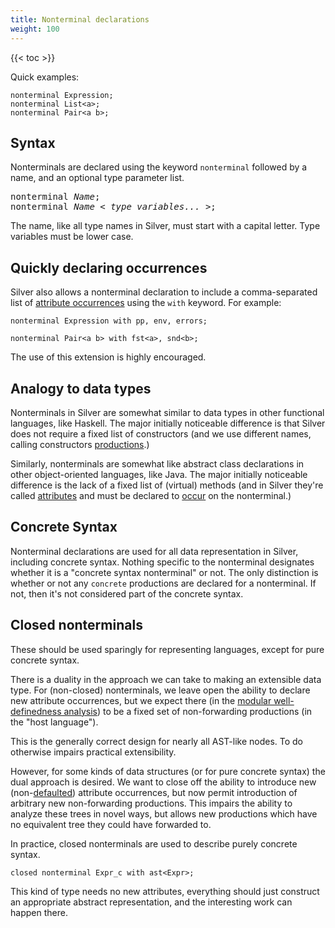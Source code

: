 ```yaml
---
title: Nonterminal declarations
weight: 100
---
```


{{< toc >}}

Quick examples:

```
nonterminal Expression;
nonterminal List<a>;
nonterminal Pair<a b>;
```

## Syntax

Nonterminals are declared using the keyword `nonterminal` followed by a name, and an optional type parameter list.

<pre>
nonterminal <i>Name</i>;
nonterminal <i>Name</i> &lt; <i>type variables...</i> &gt;;
</pre>

The name, like all type names in Silver, must start with a capital letter.
Type variables must be lower case.

## Quickly declaring occurrences

Silver also allows a nonterminal declaration to include a comma-separated list of [attribute occurrences](/silver/ref/decl/occurs/) using the `with` keyword.
For example:

```
nonterminal Expression with pp, env, errors;

nonterminal Pair<a b> with fst<a>, snd<b>;
```

The use of this extension is highly encouraged.

## Analogy to data types

Nonterminals in Silver are somewhat similar to data types in other functional languages, like Haskell.
The major initially noticeable difference is that Silver does not require a fixed list of constructors (and we use different names, calling constructors [productions](/silver/ref/decl/productions/).)

Similarly, nonterminals are somewhat like abstract class declarations in other object-oriented languages, like Java.
The major initially noticeable difference is the lack of a fixed list of (virtual) methods (and in Silver they're called [attributes](/silver/ref/decl/attributes/) and must be declared to [occur](/silver/ref/decl/occurs/) on the nonterminal.)

## Concrete Syntax

Nonterminal declarations are used for all data representation in Silver, including concrete syntax.
Nothing specific to the nonterminal designates whether it is a "concrete syntax nonterminal" or not.
The only distinction is whether or not any `concrete` productions are declared for a nonterminal.
If not, then it's not considered part of the concrete syntax.

## Closed nonterminals

These should be used sparingly for representing languages, except for pure concrete syntax.

There is a duality in the approach we can take to making an extensible data type.
For (non-closed) nonterminals, we leave open the ability to declare new attribute occurrences, but we expect there (in the [modular well-definedness analysis](/silver/concepts/modular-well-definedness/)) to be a fixed set of non-forwarding productions (in the "host language").

This is the generally correct design for nearly all AST-like nodes.
To do otherwise impairs practical extensibility.

However, for some kinds of data structures (or for pure concrete syntax) the dual approach is desired.
We want to close off the ability to introduce new (non-[defaulted](/silver/ref/decl/productions/default/)) attribute occurrences, but now permit introduction of arbitrary new non-forwarding productions.
This impairs the ability to analyze these trees in novel ways, but allows new productions which have no equivalent tree they could have forwarded to.

In practice, closed nonterminals are used to describe purely concrete syntax.

```
closed nonterminal Expr_c with ast<Expr>;
```

This kind of type needs no new attributes, everything should just construct an appropriate abstract representation, and the interesting work can happen there.


